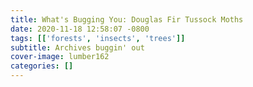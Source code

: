 ```yaml
---
title: What's Bugging You: Douglas Fir Tussock Moths
date: 2020-11-18 12:58:07 -0800
tags: [['forests', 'insects', 'trees']]
subtitle: Archives buggin' out
cover-image: lumber162
categories: []
---
```

